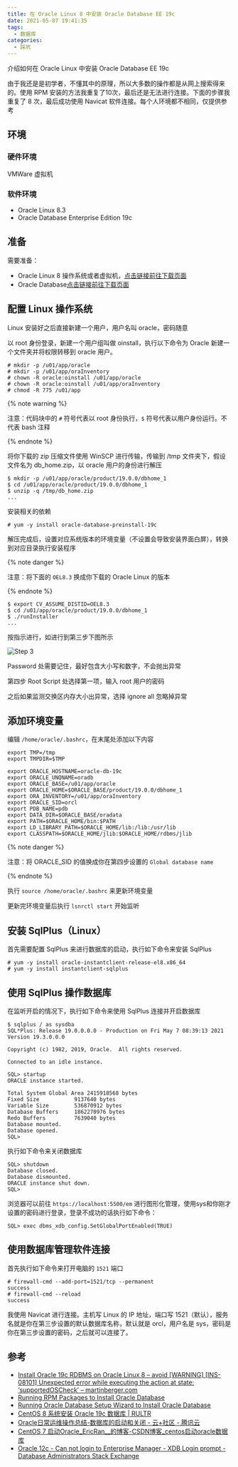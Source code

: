 ```yaml
---
title: 在 Oracle Linux 8 中安装 Oracle Database EE 19c
date: 2021-05-07 19:41:35
tags:
  - 数据库
categories:
  - 踩坑
---
```


介绍如何在 Oracle Linux 中安装 Oracle Database EE 19c

<!--more-->

由于我还是是初学者，不懂其中的原理，所以大多数的操作都是从网上搜索得来的。使用 RPM 安装的方法我重复了10次，最后还是无法进行连接。下面的步骤我重复了 8 次，最后成功使用 Navicat 软件连接。每个人环境都不相同，仅提供参考

## 环境

### 硬件环境

VMWare 虚拟机

### 软件环境

- Oracle Linux 8.3
- Oracle Database Enterprise Edition 19c

## 准备

需要准备：

- Oracle Linux 8 操作系统或者虚拟机，[点击链接前往下载页面](https://yum.oracle.com/oracle-linux-isos.html)
- Oracle Database[点击链接前往下载页面](https://www.oracle.com/cn/database/technologies/oracle19c-linux-downloads.html)

## 配置 Linux 操作系统

Linux 安装好之后直接新建一个用户，用户名叫 oracle，密码随意

以 root 身份登录，新建一个用户组叫做 oinstall，执行以下命令为 Oracle 新建一个文件夹并将权限转移到 oracle 用户。

```plain
# mkdir -p /u01/app/oracle
# mkdir -p /u01/app/oraInventory
# chown -R oracle:oinstall /u01/app/oracle
# chown -R oracle:oinstall /u01/app/oraInventory
# chmod -R 775 /u01/app
```

{% note warning %}

注意：代码块中的 `#` 符号代表以 root 身份执行，`$` 符号代表以用户身份运行。不代表 bash 注释

{% endnote %}

将你下载的 zip 压缩文件使用 WinSCP 进行传输，传输到 /tmp 文件夹下，假设文件名为 db_home.zip，以 oracle 用户的身份进行解压

```shell
$ mkdir -p /u01/app/oracle/product/19.0.0/dbhome_1
$ cd /u01/app/oracle/product/19.0.0/dbhome_1
$ unzip -q /tmp/db_home.zip
...
```

安装相关的依赖

```plain
# yum -y install oracle-database-preinstall-19c
```

解压完成后，设置对应系统版本的环境变量（不设置会导致安装界面白屏），转换到对应目录执行安装程序

{% note danger %}

注意：将下面的 `OEL8.3` 换成你下载的 Oracle Linux 的版本

{% endnote %}

```shell
$ export CV_ASSUME_DISTID=OEL8.3
$ cd /u01/app/oracle/product/19.0.0/dbhome_1
$ ./runInstaller
...
```

按指示进行，如进行到第三步下图所示

![Step 3](https://z3.ax1x.com/2021/05/07/g3O1Ff.png)

Password 处需要记住，最好包含大小写和数字，不会抛出异常

第四步 Root Script 处选择第一项，输入 root 用户的密码

之后如果监测交换区内存大小出异常，选择 ignore all 忽略掉异常

## 添加环境变量

编辑 `/home/oracle/.bashrc`，在末尾处添加以下内容

```plain
export TMP=/tmp
export TMPDIR=$TMP

export ORACLE_HOSTNAME=oracle-db-19c
export ORACLE_UNQNAME=oradb
export ORACLE_BASE=/u01/app/oracle
export ORACLE_HOME=$ORACLE_BASE/product/19.0.0/dbhome_1
export ORA_INVENTORY=/u01/app/oraInventory
export ORACLE_SID=orcl
export PDB_NAME=pdb
export DATA_DIR=$ORACLE_BASE/oradata
export PATH=$ORACLE_HOME/bin:$PATH
export LD_LIBRARY_PATH=$ORACLE_HOME/lib:/lib:/usr/lib
export CLASSPATH=$ORACLE_HOME/jlib:$ORACLE_HOME/rdbms/jlib
```

{% note danger %}

注意：将 ORACLE_SID 的值换成你在第四步设置的 `Global database name`

{% endnote %}

执行 `source /home/oracle/.bashrc` 来更新环境变量

更新完环境变量后执行 `lsnrctl start` 开始监听

## 安装 SqlPlus（Linux）

首先需要配置 SqlPlus 来进行数据库的启动，执行如下命令来安装 SqlPlus

```plain
# yum -y install oracle-instantclient-release-el8.x86_64
# yum -y install instantclient-sqlplus
```

## 使用 SqlPlus 操作数据库

在监听开启的情况下，执行如下命令来使用 SqlPlus 连接并开启数据库

```shell
$ sqlplus / as sysdba
SQL*Plus: Release 19.0.0.0.0 - Production on Fri May 7 08:39:13 2021
Version 19.3.0.0.0

Copyright (c) 1982, 2019, Oracle.  All rights reserved.

Connected to an idle instance.

SQL> startup
ORACLE instance started.

Total System Global Area 2415918568 bytes
Fixed Size           9137640 bytes
Variable Size        536870912 bytes
Database Buffers     1862270976 bytes
Redo Buffers         7639040 bytes
Database mounted.
Database opened.
SQL>
```

执行如下命令来关闭数据库

```shell
SQL> shutdown
Database closed.
Database dismounted.
ORACLE instance shut down.
SQL>
```

浏览器可以前往 `https://localhost:5500/em` 进行图形化管理，使用sys和你刚才设置的密码进行登录，登录不成功的话执行如下命令：

```shell
SQL> exec dbms_xdb_config.SetGlobalPortEnabled(TRUE)
```

## 使用数据库管理软件连接

首先执行如下命令来打开电脑的 `1521` 端口

```plain
# firewall-cmd --add-port=1521/tcp --permanent
success
# firewall-cmd --reload
success
```

我使用 Navicat 进行连接。主机写 Linux 的 IP 地址，端口写 1521（默认），服务名就是你在第三步设置的默认数据库名称，默认就是 orcl，用户名是 sys，密码是你在第三步设置的密码，之后就可以连接了。

## 参考

- [Install Oracle 19c RDBMS on Oracle Linux 8 – avoid [WARNING] [INS-08101] Unexpected error while executing the action at state: ‘supportedOSCheck’ – martinberger.com](https://www.martinberger.com/2020/05/install-oracle-19c-rdbms-on-oracle-linux-8-avoid-warning-ins-08101-unexpected-error-while-executing-the-action-at-state-supportedoscheck/)
- [Running RPM Packages to Install Oracle Database](https://docs.oracle.com/en/database/oracle/oracle-database/19/ladbi/running-rpm-packages-to-install-oracle-database.html#GUID-BB7C11E3-D385-4A2F-9EAF-75F4F0AACF02)
- [Running Oracle Database Setup Wizard to Install Oracle Database](https://docs.oracle.com/en/database/oracle/oracle-database/19/ladbi/running-oracle-universal-installer-to-install-oracle-database.html#GUID-DD4800E9-C651-4B08-A6AC-E5ECCC6512B9)
- [CentOS 8 系统安装 Oracle 19c 数据库 | RULTR](https://www.rultr.com/tutorials/4047.html)
- [Oracle日常运维操作总结-数据库的启动和关闭 - 云+社区 - 腾讯云](https://cloud.tencent.com/developer/article/1027411)
- [CentOS 7 启动Oracle_EricRan__的博客-CSDN博客_centos启动oracle数据库](https://blog.csdn.net/qq_36659897/article/details/84100308)
- [Oracle 12c - Can not login to Enterprise Manager - XDB Login prompt - Database Administrators Stack Exchange](https://dba.stackexchange.com/questions/186235/oracle-12c-can-not-login-to-enterprise-manager-xdb-login-prompt)

